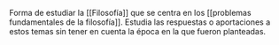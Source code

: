 Forma de estudiar la [[Filosofía]] que se centra en los [[problemas fundamentales de la filosofía]]. Estudia las respuestas o aportaciones a estos temas sin tener en cuenta la época en la que fueron planteadas.